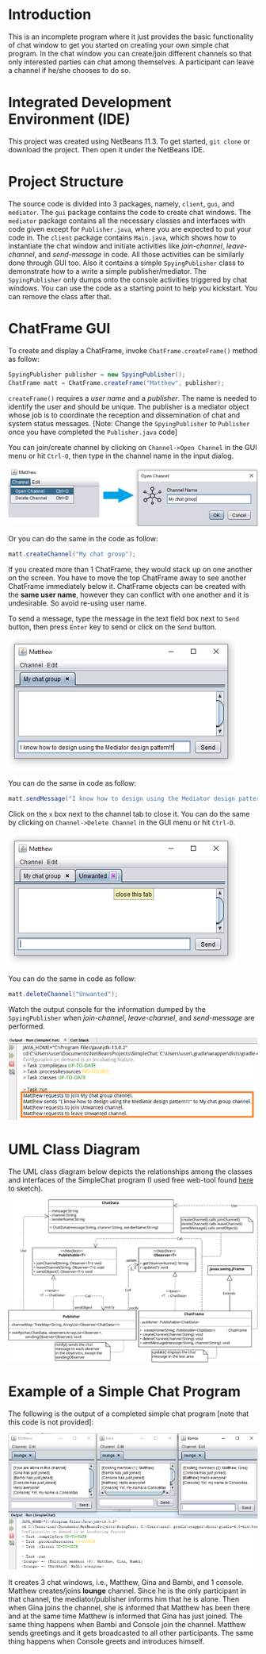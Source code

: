 Introduction
============
This is an incomplete program where it just provides the basic functionality of chat window to get you started on creating your own simple chat program. In the chat window you can create/join different channels so that only interested parties can chat among themselves. A participant can leave a channel if he/she chooses to do so.

Integrated Development Environment (IDE)
========================================
This project was created using NetBeans 11.3. To get started, `git clone` or download the project. Then open it under the NetBeans IDE.

Project Structure
=================
The source code is divided into 3 packages, namely, `client`, `gui`, and `mediator`. The `gui` package contains the code to create chat windows. The `mediator` package contains all the necessary classes and interfaces with code given except for `Publisher.java`, where you are expected to put your code in. The `client` package contains `Main.java`, which shows how to instantiate the chat window and initiate activities like _join-channel_, _leave-channel_, and _send-message_ in code. All those activities can be similarly done through GUI too. Also it contains a simple `SpyingPublisher` class to demonstrate how to a write a simple publisher/mediator. The `SpyingPublisher` only dumps onto the console activities triggered by chat windows. You can use the code as a starting point to help you kickstart. You can remove the class after that.

ChatFrame GUI
=============
To create and display a ChatFrame, invoke `ChatFrame.createFrame()` method as follow:
```java
SpyingPublisher publisher = new SpyingPublisher();
ChatFrame matt = ChatFrame.createFrame("Matthew", publisher);
```
`createFrame()` requires a _user name_ and a _publisher_. The name is needed to identify the user and should be unique. The publisher is a mediator object whose job is to coordinate the reception and dissemination of chat and system status messages.
[Note: Change the `SpyingPublisher` to `Publisher` once you have completed the `Publisher.java` code]

You can join/create channel by clicking on `Channel->Open Channel` in the GUI menu or hit `Ctrl-O`, then type in the channel name in the input dialog. 

![Open a Channel](/doc/images/OpenAChannel.png)

Or you can do the same in the code as follow:
```java
matt.createChannel("My chat group");
```
If you created more than 1 ChatFrame, they would stack up on one another on the screen. You have to move the top ChatFrame away to see another ChatFrame immediately below it. ChatFrame objects can be created with the __same user name__, however they can conflict with one another and it is undesirable. So avoid re-using user name.  

To send a message, type the message in the text field box next to `Send` button, then press `Enter` key to send or click on the `Send` button. 

![Writing a Message](/doc/images/WritingMessage.png)

You can do the same in code as follow:
```java
matt.sendMessage("I know how to design using the Mediator design pattern!!!", "My chat group");
```
Click on the `x` box next to the channel tab to close it. You can do the same by clicking on `Channel->Delete Channel` in the GUI menu or hit `Ctrl-D`.

![Closing a Channel](/doc/images/ClosingChannel.png)

You can do the same in code as follow:
```java
matt.deleteChannel("Unwanted");
```
Watch the output console for the information dumped by the `SpyingPublisher` when _join-channel_, _leave-channel_, and _send-message_ are performed.

![Output Given by SpyingPublisher](/doc/images/OutputFromSpyingPublisher.png)


UML Class Diagram
=================
The UML class diagram below depicts the relationships among the classes and interfaces of the SimpleChat program (I used free web-tool found [here](https://app.diagrams.net/) to sketch).

![Simple Chat UML Class Diagram](/doc/images/SimpleChatUMLClassDiagram.svg)

Example of a Simple Chat Program
================================
The following is the output of a completed simple chat program [note that this code is not provided]:

![Simple Chat Example](/doc/images/SimpleChat.png)

It creates 3 chat windows, i.e., Matthew, Gina and Bambi, and 1 console. Matthew creates/joins **lounge** channel. Since he is the only participant in that channel, the mediator/publisher informs him that he is alone. Then when Gina joins the channel, she is informed that Matthew has been there and at the same time Matthew is informed that Gina has just joined. The same thing happens when Bambi and Console join the channel. Matthew sends greetings and it gets broadcasted to all other participants. The same thing happens when Console greets and introduces himself.  

